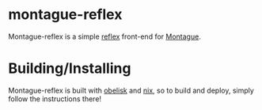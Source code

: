 # montague-reflex

Montague-reflex is a simple [reflex](https://reflex-frp.org/) front-end for [Montague](https://github.com/Sintrastes/Montague). 

# Building/Installing

Montague-reflex is built with [obelisk](https://github.com/obsidiansystems/obelisk/) and [nix](https://nixos.org/), so to build and deploy, simply follow the instructions there!
